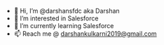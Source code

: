 - 👋 Hi, I’m @darshansfdc aka Darshan
- 👀 I’m interested in Salesforce
- 🌱 I’m currently learning Salesforce
- 📫 Reach me @ darshankulkarni2019@gmail.com

<!---
darshansfdc/darshansfdc is a ✨ special ✨ repository because its `README.md` (this file) appears on your GitHub profile.
You can click the Preview link to take a look at your changes.
--->
